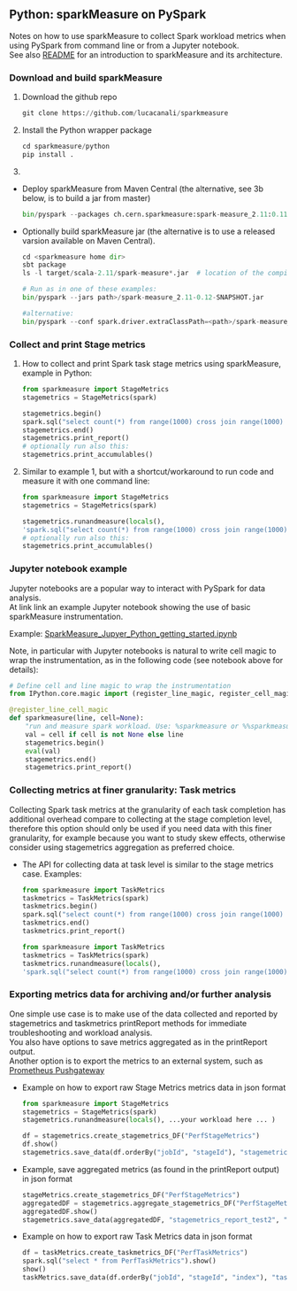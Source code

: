 ## Python: sparkMeasure on PySpark

Notes on how to use sparkMeasure to collect Spark workload metrics when using PySpark from command line 
or from a Jupyter notebook.  
See also [README](../README.md) for an introduction to sparkMeasure and its architecture.

### Download and build sparkMeasure

1. Download the github repo
    ```python
    git clone https://github.com/lucacanali/sparkmeasure
    ```
2. Install the Python wrapper package
    ```python
    cd sparkmeasure/python
    pip install .
    ```
3.
 - Deploy sparkMeasure from Maven Central (the alternative, see 3b below, is to build a jar from master)
    ```python
    bin/pyspark --packages ch.cern.sparkmeasure:spark-measure_2.11:0.11
    ```
 - Optionally build sparkMeasure jar (the alternative is to use a released varsion available on Maven Central).
    ```python
    cd <sparkmeasure home dir>
    sbt package
    ls -l target/scala-2.11/spark-measure*.jar  # location of the compiled jar
 
    # Run as in one of these examples:
    bin/pyspark --jars path>/spark-measure_2.11-0.12-SNAPSHOT.jar
    
    #alternative:
    bin/pyspark --conf spark.driver.extraClassPath=<path>/spark-measure_2.11-0.12-SNAPSHOT.jar
    ```
   
   
### Collect and print Stage metrics
1. How to collect and print Spark task stage metrics using sparkMeasure, example in Python:
    ```python
    from sparkmeasure import StageMetrics
    stagemetrics = StageMetrics(spark)
   
    stagemetrics.begin()
    spark.sql("select count(*) from range(1000) cross join range(1000) cross join range(1000)").show()
    stagemetrics.end()
    stagemetrics.print_report()
    # optionally run also this:
    stagemetrics.print_accumulables()
   ```
2. Similar to example 1, but with a shortcut/workaround to run code and measure it with one command line:
    ```python
    from sparkmeasure import StageMetrics
    stagemetrics = StageMetrics(spark)
    
    stagemetrics.runandmeasure(locals(),
    'spark.sql("select count(*) from range(1000) cross join range(1000) cross join range(1000)").show()')
    # optionally run also this:
    stagemetrics.print_accumulables() 
   ```

### Jupyter notebook example

Jupyter notebooks are a popular way to interact with PySpark for data analysis.  
At link link an example Jupyter notebook showing the use of basic sparkMeasure instrumentation.  
  
Example: [SparkMeasure_Jupyer_Python_getting_started.ipynb](examples/SparkMeasure_Jupyer_Python_getting_started.ipynb)

Note, in particular with Jupyter notebooks is natural to write cell magic to wrap the instrumentation,
as in the following code (see notebook above for details):
```python
# Define cell and line magic to wrap the instrumentation
from IPython.core.magic import (register_line_magic, register_cell_magic, register_line_cell_magic)

@register_line_cell_magic
def sparkmeasure(line, cell=None):
    "run and measure spark workload. Use: %sparkmeasure or %%sparkmeasure"
    val = cell if cell is not None else line
    stagemetrics.begin()
    eval(val)
    stagemetrics.end()
    stagemetrics.print_report()
```

### Collecting metrics at finer granularity: Task metrics

Collecting Spark task metrics at the granularity of each task completion has additional overhead
compare to collecting at the stage completion level, therefore this option should only be used if you need data with this finer granularity, for example because you want
to study skew effects, otherwise consider using stagemetrics aggregation as preferred choice.

- The API for collecting data at task level is similar to the stage metrics case.
  Examples:
    ```python
    from sparkmeasure import TaskMetrics
    taskmetrics = TaskMetrics(spark)
    taskmetrics.begin()
    spark.sql("select count(*) from range(1000) cross join range(1000) cross join range(1000)").show()
    taskmetrics.end()
    taskmetrics.print_report()
    ```
  
    ```python
    from sparkmeasure import TaskMetrics
    taskmetrics = TaskMetrics(spark)
    taskmetrics.runandmeasure(locals(),
    'spark.sql("select count(*) from range(1000) cross join range(1000) cross join range(1000)").show()')
    ```

### Exporting metrics data for archiving and/or further analysis

One simple use case is to make use of the data collected and reported by stagemetrics and taskmetrics 
printReport methods for immediate troubleshooting and workload analysis.  
You also have options to save metrics aggregated as in the printReport output.  
Another option is to export the metrics to an external system, such as [Prometheus Pushgateway](prometheus.md) 
  
- Example on how to export raw Stage Metrics metrics data in json format
    ```python
    from sparkmeasure import StageMetrics
    stagemetrics = StageMetrics(spark)
    stagemetrics.runandmeasure(locals(), ...your workload here ... )
  
    df = stagemetrics.create_stagemetrics_DF("PerfStageMetrics")
    df.show()
    stagemetrics.save_data(df.orderBy("jobId", "stageId"), "stagemetrics_test1", "json")
    ```

- Example, save aggregated metrics (as found in the printReport output) in json format

    ```python
    stageMetrics.create_stagemetrics_DF("PerfStageMetrics")
    aggregatedDF = stagemetrics.aggregate_stagemetrics_DF("PerfStageMetrics")
    aggregatedDF.show()
    stagemetrics.save_data(aggregatedDF, "stagemetrics_report_test2", "json")
    ```

- Example on how to export raw Task Metrics data in json format
    ```python
    df = taskMetrics.create_taskmetrics_DF("PerfTaskMetrics")
    spark.sql("select * from PerfTaskMetrics").show()
    show()
    taskMetrics.save_data(df.orderBy("jobId", "stageId", "index"), "taskmetrics_test3", "json")
    ```


    